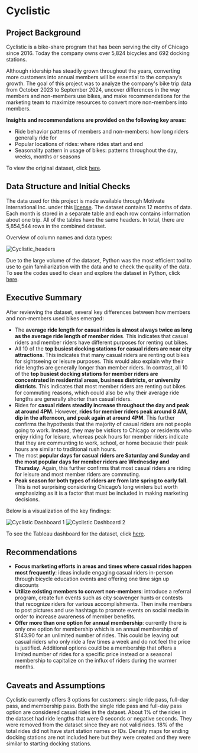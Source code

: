 # Cyclistic

## Project Background

Cyclistic is a bike-share program that has been serving the city of Chicago since 2016. Today the company owns over 5,824 bicycles and 692 docking stations. 

Although ridership has steadily grown throughout the years, converting more customers into annual members will be essential to the company’s growth. The goal of this project was to analyze the company's bike trip data from October 2023 to September 2024, uncover differences in the way members and non-members use bikes, and make recommendations for the marketing team to maximize resources to convert more non-members into members.

**Insights and recommendations are provided on the following key areas:**

* Ride behavior patterns of members and non-members: how long riders generally ride for
* Popular locations of rides: where rides start and end
* Seasonality pattern in usage of bikes: patterns throughout the day, weeks, months or seasons

To view the original dataset, click [here](https://divvy-tripdata.s3.amazonaws.com/index.html).

## Data Structure and Initial Checks

The data used for this project is made available through Motivate International Inc. under this [license](https://divvybikes.com/data-license-agreement). The dataset contains 12 months of data. Each month is stored in a separate table and each row contains information about one trip. All of the tables have the same headers. In total, there are 5,854,544 rows in the combined dataset. 

Overview of column names and data types:

![Cyclistic_headers](https://github.com/user-attachments/assets/3f8009c1-82ef-4aed-b1e5-19e794ff411d)


Due to the large volume of the dataset, Python was the most efficient tool to use to gain familiarization with the data and to check the quality of the data. To see the codes used to clean and explore the dataset in Python, click [here](https://github.com/huizliang/Cyclistic/blob/main/Cyclistic_tripdata2.ipynb).

## Executive Summary
After reviewing the dataset, several key differences between how members and non-members used bikes emerged:

* The **average ride length for casual rides is almost always twice as long as the average ride length of member rides**. This indicates that casual riders and member riders have different purposes for renting out bikes.
* All 10 of the **top busiest docking stations for casual riders are near city attractions**. This indicates that many casual riders are renting out bikes for sightseeing or leisure purposes. This would also explain why their ride lengths are generally longer than member riders. In contrast, all 10 of the **top busiest docking stations for member riders are concentrated in residential areas, business districts, or university districts**. This indicates that most member riders are renting out bikes for commuting reasons, which could also be why their average ride lengths are generally shorter than casual riders. 
* Rides for **casual riders steadily increase throughout the day and peak at around 4PM.** However, **rides for member riders peak around 8 AM, dip in the afternoon, and peak again at around 4PM**. This further confirms the hypothesis that the majority of casual riders are not people going to work. Instead, they may be vistiors to Chicago or residents who enjoy riding for leisure, whereas peak hours for member riders indicate that they are communting to work, school, or home because their peak hours are similar to traditional rush hours.
* The most **popular days for casual riders are Saturday and Sunday and the most popular days for member riders are Wednesday and Thursday**. Again, this further confirms that most casual riders are riding for leisure and most member riders are commuting.
* **Peak season for both types of riders are from late spring to early fall**. This is not surprising considering Chicago’s long winters but worth emphasizing as it is a factor that must be included in making marketing decisions.

Below is a visualization of the key findings:

![Cyclistic Dashboard 1](https://github.com/user-attachments/assets/3182ba88-424e-454d-b50e-bc68933a5b67)
![Cyclistic Dashboard 2](https://github.com/user-attachments/assets/7ec7fd6c-3b23-416b-a964-e0a937bd935e)


To see the Tableau dashboard for the dataset, click [here](https://public.tableau.com/app/profile/hui.liang/vizzes).

## Recommendations

* **Focus marketing efforts in areas and times where casual rides happen most frequently**: ideas include engaging casual riders in-person through bicycle education events and offering one time sign up discounts
* **Utilize existing members to convert non-members**: introduce a referral program, create fun events such as city scavenger hunts or contests that recognize riders for various accomplishments. Then invite members to post pictures and use hashtags to promote events on social media in order to increase awareness of member benefits.
* **Offer more than one option for annual membership**: currently there is only one option for membership which is an annual membership of $143.90 for an unlimited number of rides. This could be leaving out casual riders who only ride a few times a week and do not feel the price is justified. Additional options could be a membership that offers a limited number of rides for a specific price instead or a seasonal membership to capitalize on the influx of riders during the warmer months.

## Caveats and Assumptions
Cyclistic currently offers 3 options for customers: single ride pass, full-day pass, and membership pass. Both the single ride pass and full-day pass option are considered casual rides in the dataset. About 1% of the rides in the dataset had ride lengths that were 0 seconds or negative seconds. They were removed from the dataset since they are not valid rides. 18% of the total rides did not have start station names or IDs. Density maps for ending docking stations are not included here but they were created and they were similar to starting docking stations.
